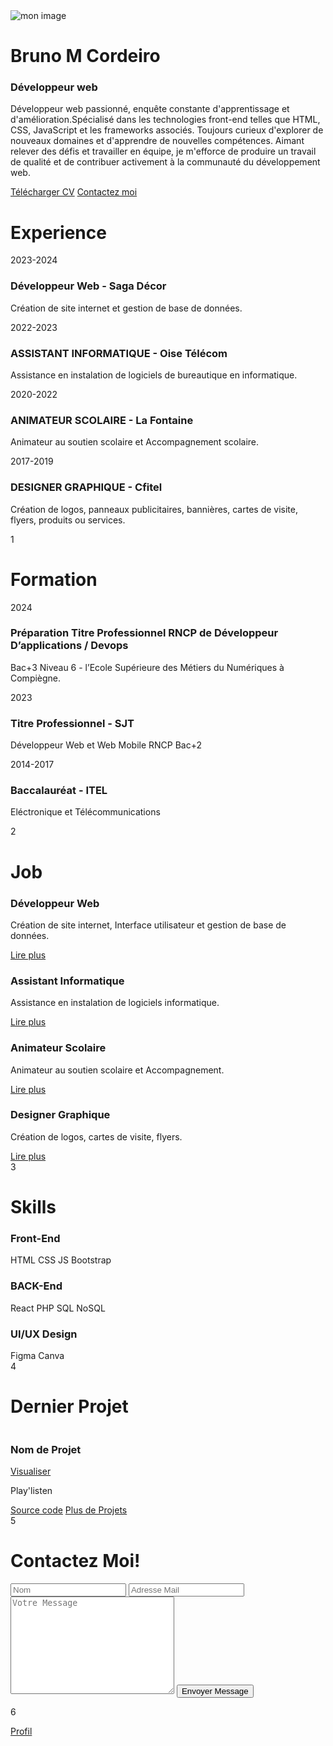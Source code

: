 <!DOCTYPE html>
<html lang="en">
<head>
    <meta charset="UTF-8">
    <meta name="viewport" content="width=device-width, initial-scale=1.0">
    <link rel="stylesheet" href="port.css">
    <link href='https://unpkg.com/boxicons@2.1.4/css/boxicons.min.css' rel='stylesheet'>
    <title>Portfolio bruno website</title>
</head>
<body>
    <div class="wrapper">
        <div class="cover cover-left"></div>
        <div class="cover cover-right"></div>
        <div class="book">
            <!-- page de profil -->
            <div class="book-page page-left">
                <div class="page-profil">
                  <img src="./imgg/br3n.jpg" alt="mon image"> 
                   <h1>Bruno M Cordeiro</h1>
                   <h3>Développeur web</h3>
                   <div class="social-media">
                    <a href="#"><i class='bx bxl-instagram'></i></a>
                    <a href="https://www.linkedin.com/in/bruno-manuel-cordeiro-094292247"><i class='bx bxl-linkedin-square'></i></a>
                    <a href="https://github.com/IncroyableBruno"><i class='bx bxl-github'></i></a>
                   </div>
                   <p> Développeur web passionné, enquête constante d'apprentissage et d'amélioration.Spécialisé dans les technologies                             front-end telles que HTML, CSS, JavaScript et les frameworks associés. Toujours curieux d'explorer de nouveaux                             domaines et d'apprendre de nouvelles compétences. Aimant relever des défis et travailler en équipe, je                                                                                                                                                                           m'efforce de produire un travail de qualité et de contribuer activement à la communauté du développement web.
                   </p>
                   <div class="btn-box">
                    <a href="./cv/cv.pdf" class="btn">Télécharger CV</a>
                    <a href="#" class="btn contact-me">Contactez moi</a>
                   </div>
                </div>
            </div>
                 <!-- page 1 & 2 -->
            <div class="book-page page-right turn" id="turn-1">
                 <!-- page 1 (experience) -->
                <div class="page-front">
                    <h1 class="title"> Experience</h1>
                    <div class="workeduc-box">
                        <div class="workeduc-content">
                            <span class="year"><i class='bx bxs-calendar'></i>2023-2024</span>
                            <h3>Développeur Web - Saga Décor</h3>
                            <p>Création  de site internet et gestion de base de données.
                            </p> 
                        </div>
                        <div class="workeduc-content">
                            <span class="year"><i class='bx bxs-calendar'></i>2022-2023</span>
                            <h3>ASSISTANT INFORMATIQUE - Oise Télécom</h3>
                            <p>Assistance en instalation  de logiciels de bureautique en informatique. </p>
                        </div>
                        <div class="workeduc-content">
                            <span class="year"><i class='bx bxs-calendar'></i>2020-2022</span>
                            <h3>ANIMATEUR SCOLAIRE - La Fontaine</h3>
                            <p>Animateur au soutien scolaire et Accompagnement scolaire.</p>
                        </div>
                        <div class="workeduc-content">
                            <span class="year"><i class='bx bxs-calendar'></i>2017-2019</span>
                            <h3>DESIGNER GRAPHIQUE - Cfitel</h3>
                            <p>Création de logos, panneaux publicitaires, bannières, cartes de visite, flyers, produits ou services.</p>
                        </div>
                    </div>
                    <span class="number-page">1</span>
                    <!-- next bouton -->
                    <span class="nextprev-btn" data-page="turn-1">
                        <i class='bx bx-chevron-right'></i>
                    </span>
                </div>
                 <!-- page 2 (formations) -->
                <div class="page-back">
                    <h1 class="title"> Formation</h1>
                    <div class="workeduc-box">
                        <div class="workeduc-content">
                            <span class="year"><i class='bx bxs-calendar'></i>2024</span>
                            <h3>Préparation Titre Professionnel  RNCP de Développeur D’applications / Devops</h3>
                            <p>Bac+3 Niveau 6 - l’Ecole Supérieure des Métiers du Numériques à Compiègne.</p>
                        </div>
                        <div class="workeduc-content">
                            <span class="year"><i class='bx bxs-calendar'></i>2023</span>
                            <h3>Titre Professionnel - SJT </h3>
                            <p>Développeur Web et Web Mobile RNCP Bac+2</p>
                        </div>
                        <div class="workeduc-content">
                            <span class="year"><i class='bx bxs-calendar'></i>2014-2017</span>
                            <h3>Baccalauréat - ITEL</h3>
                            <p>Eléctronique et Télécommunications</p>
                        </div>
                    </div>
                    <span class="number-page">2</span>
                    <!-- prev bouton -->
                    <span class="nextprev-btn back" data-page="turn-1">
                        <i class='bx bx-chevron-left'></i>
                    </span>
                </div>
            </div>
             <!-- page 3 & 4 -->
             <div class="book-page page-right turn" id="turn-2">
                <!-- page 3(job) -->
                <div class="page-front">
                    <h1 class="title">Job</h1>
                    <div class="job-box">
                        <div class="job-content">
                           <i class='bx bx-code-alt'></i>
                           <h3>Développeur Web</h3>
                           <p>Création  de site internet, Interface utilisateur et gestion de base de données.<br>
                            </p>
                           <a href="#" class="btn">Lire plus</a> 
                        </div>
                        <div class="job-content">
                            <i class='bx bx-code-alt'></i>
                            <h3>Assistant Informatique</h3>
                            <p>Assistance en instalation  de logiciels informatique.</p>
                            <a href="#" class="btn">Lire plus</a> 
                         </div>
                         <div class="job-content">
                            <i class='bx bx-bar-book-alt'></i>
                            <h3>Animateur Scolaire</h3>
                            <p>Animateur au soutien scolaire et Accompagnement.</p> 
                            <a href="#" class="btn">Lire plus</a> 
                         </div>
                         <div class="job-content">
                            <i class='bx bx-search'></i>
                            <h3>Designer Graphique</h3>
                            <p>Création de logos, cartes de visite, flyers.</p>
                            <a href="#" class="btn">Lire plus</a>
                         </div>
                    </div>
                    <span class="number-page">3</span>
                    <!-- next bouton -->
                    <span class="nextprev-btn" data-page="turn-2">
                        <i class='bx bx-chevron-right'></i>
                    </span>
                </div>
                <!-- page 4(skills) -->
                <div class="page-back">
                    <h1 class="title">Skills</h1>
                    <div class="skills-box">
                        <div class="skills-content">
                            <h3>Front-End</h3>
                            <div class="content">
                                <span><i class='bx bxl-html5'></i>HTML</span>
                                <span><i class='bx bxl-css3'></i>CSS</span>
                                <span><i class='bx bxl-javascript'></i>JS</span>
                                <span><i class='bx bxl-bootstrap'></i>Bootstrap</span>
                            </div>       
                        </div>
                        <div class="skills-content">
                            <h3>BACK-End</h3>
                            <div class="content">
                                <span><i class='bx bxl-reactjs'></i>React</span>
                                <span><i class='bx bxl-php'></i>PHP</span>
                                <span><i class='bx bxl-sql'></i>SQL</span>
                                <span><i class='bx bxl-sql'></i>NoSQL</span>
                            </div>       
                        </div>
                        <div class="skills-content">
                            <h3>UI/UX Design</h3>
                            <div class="content">
                                <span><i class='bx bxl-figma'></i>Figma</span>
                                <span><i class='bx bxl-canva'></i>Canva</span>
                            </div>       
                        </div>
                    </div>
                    <span class="number-page">4</span>
                    <!-- next bouton -->
                    <span class="nextprev-btn back" data-page="turn-2">
                        <i class='bx bx-chevron-left'></i>
                    </span>
                </div>
             </div>
              <!-- page 5 & 6 -->
            <div class="book-page page-right turn" id="turn-3">
                <!-- page 5 (dernier projet ou portfolio)  -->
                <div class="page-front">
                    <h1 class="title">Dernier Projet</h1>
                    <div class="portfolio-box">
                        <div class="img-box">
                            <img src="./imgg/Afci.jpg" alt="">
                        </div>
                        <div class="info-box">
                            <div class="info-title">
                                <h3>Nom de Projet</h3>
                                <a href="http://playlistenbruno.42web.io/?i=1"><i class='bx bx-link-external'></i>Visualiser</a>
                            </div>
                            <p>Play'listen</p>
                            </div>
                        <div class="btn-box">
                            <a href="https://github.com/IncroyableBruno/playbruno/tree/main/PLAY%20by%20BRUNOo" class="btn">Source code</a>
                            <a href="https://github.com/Stage-SJT-YBDL/saga-decor" class="btn">Plus de Projets</a>
                        </div>
                    </div> 
                    <span class="number-page">5</span>
                    <!-- next bouton -->
                    <span class="nextprev-btn" data-page="turn-3">
                        <i class='bx bx-chevron-right'></i>
                    </span>
                </div>          
                <!-- page 6 (contactez moi)  -->
                <div class="page-back">
                    <h1 class="title">Contactez Moi!</h1>
                    <div class="contact-box">
                        <form action="https://formspree.io/f/movaddle" method="POST">
                            <input type="text" class="field" placeholder="Nom" name="name" required>
                            <input type="email" class="field" placeholder="Adresse Mail" name="email" required>
                            <textarea name="message" cols="30" rows="10" class="field" placeholder="Votre Message" required></textarea>
                            <input type="submit" class="btn" value="Envoyer Message">
                          </form>
                    </div>
                    <span class="number-page">6</span>
                    <!-- next bouton -->
                    <span class="nextprev-btn back" data-page="turn-3">
                        <i class='bx bx-chevron-left'></i>
                    </span>
                    <a href="#" class="back-profil">
                        <p>Profil</p>
                        <i class='bx bxs-user'></i>
                    </a>
                </div>
            </div> 
        </div>
    </div>
    <script src="port.js"></script>
</body>
</html>
